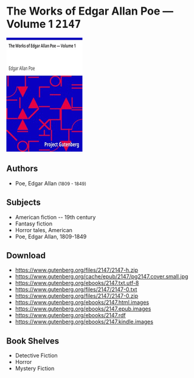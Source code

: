 # The Works of Edgar Allan Poe — Volume 1 <kbd>2147</kbd>

![](./cover.medium.jpg "")

## Authors


 - Poe, Edgar Allan <small>(1809 - 1849)</small>

## Subjects


 - American fiction -- 19th century
 - Fantasy fiction
 - Horror tales, American
 - Poe, Edgar Allan, 1809-1849

## Download


 - https://www.gutenberg.org/files/2147/2147-h.zip
 - https://www.gutenberg.org/cache/epub/2147/pg2147.cover.small.jpg
 - https://www.gutenberg.org/ebooks/2147.txt.utf-8
 - https://www.gutenberg.org/files/2147/2147-0.txt
 - https://www.gutenberg.org/files/2147/2147-0.zip
 - https://www.gutenberg.org/ebooks/2147.html.images
 - https://www.gutenberg.org/ebooks/2147.epub.images
 - https://www.gutenberg.org/ebooks/2147.rdf
 - https://www.gutenberg.org/ebooks/2147.kindle.images

## Book Shelves


 - Detective Fiction
 - Horror
 - Mystery Fiction
